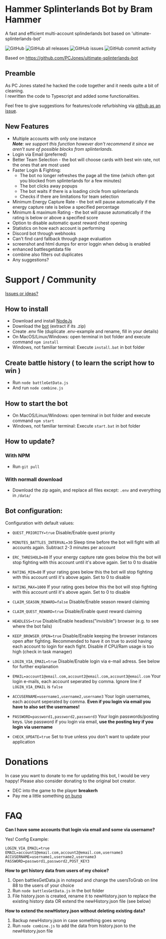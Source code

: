 # Hammer Splinterlands Bot by Bram Hammer
A fast and efficient multi-account splinderlands bot based on 'ultimate-splinterlands-bot'

![GitHub](https://img.shields.io/github/license/breakerh/hammer-splinterlands-bot?style=plastic)
![GitHub all releases](https://img.shields.io/github/downloads/breakerh/hammer-splinterlands-bot/total?style=plastic)
![GitHub issues](https://img.shields.io/github/issues/breakerh/hammer-splinterlands-bot?style=plastic)
![GitHub commit activity](https://img.shields.io/github/commit-activity/m/breakerh/hammer-splinterlands-bot?style=plastic)

Based on https://github.com/PCJones/ultimate-splinterlands-bot

## Preamble 
As PC Jones stated he hacked the code together and it needs quite a bit of cleaning.  
I rewritten the code to Typescript and added some functionalities.
  
Feel free to give suggestions for features/code refurbishing via [github as an issue](https://github.com/breakerh/hammer-splinterlands-bot/issues).

## New Features
- Multiple accounts with only one instance  
  _**Note**: we support this function however don't recommend it since we aren't sure of possible blocks from splinterlands._
- Login via Email (preferred)
- Better Team Selection - the bot will choose cards with best win rate, not the ones that are most used
- Faster Login & Fighting:
    - The bot no longer refreshes the page all the time (which often got you blocked from splinterlands for a few minutes)
    - The bot clicks away popups
    - The bot waits if there is a loading circle from splinterlands
    - Checks if there are limitations for team selection
- Minimum Energy Capture Rate - the bot will pause automatically if the energy capture rate is below a specified percentage
- Minimum & maximum Rating - the bot will pause automatically if the rating is below or above a specified score
- Option to disable automatic quest reward chest opening
- Statistics on how each account is performing
- Discord bot through webhooks
- Can't find card fallback through page evaluation
- screenshot and html dumps for error loggin when debug is enabled
- enhanced battlesgetdata file
- combine also filters out duplicates
- Any suggestions?

# Support / Community

[Issues or ideas?](
https://github.com/breakerh/hammer-splinterlands-bot/issues)

## How to install
- Download and install [NodeJs](https://nodejs.org/it/download/)
- Download the [bot](https://github.com/breakerh/hammer-splinterlands-bot) (extract if its .zip)
- Create .env file (duplicate .env-example and rename, fill in your details)
- On MacOS/Linux/Windows: open terminal in bot folder and execute command `npm install`
- Windows, not familiar terminal: Execute `install.bat` in bot folder

## Create battle history ( to learn the script how to win )
- Run `node battleGetData.js`
- And run `node combine.js`

## How to start the bot
- On MacOS/Linux/Windows: open terminal in bot folder and execute command `npm start`
- Windows, not familiar terminal: Execute `start.bat` in bot folder

## How to update?

### With NPM
- Run `git pull`

### With normall download
- Download the zip again, and replace all files except: `.env` and everything in `/data/`

## Bot configuration:

Configuration with default values:

- `QUEST_PRIORITY=true` Disable/Enable quest priority

- `MINUTES_BATTLES_INTERVAL=30` Sleep time before the bot will fight with all accounts again. Subtract 2-3 minutes per account

- `ERC_THRESHOLD=80` If your energy capture rate goes below this the bot will stop fighting with this account until it's above again. Set to 0 to disable

- `RATING_MIN=80` If your rating goes below this the bot will stop fighting with this account until it's above again. Set to 0 to disable

- `RATING_MAX=1000` If your rating goes below this the bot will stop fighting with this account until it's above again. Set to 0 to disable

- `CLAIM_SEASON_REWARD=false` Disable/Enable season reward claiming

- `CLAIM_QUEST_REWARD=true` Disable/Enable quest reward claiming

- `HEADLESS=true` Disable/Enable headless("invisible") browser (e.g. to see where the bot fails)

- `KEEP_BROWSER_OPEN=true` Disable/Enable keeping the browser instances open after fighting. Recommended to have it on true to avoid having each account to login for each fight. Disable if CPU/Ram usage is too high (check in task manager)

- `LOGIN_VIA_EMAIL=true` Disable/Enable login via e-mail adress. See below for further explanation

- `EMAIL=account1@email.com,account2@email.com,account3@email.com` Your login e-mails, each account seperated by comma. Ignore line if `LOGIN_VIA_EMAIL` is `false`

- `ACCUSERNAME=username1,username2,username3` Your login usernames, each account seperated by comma. **Even if you login via email you have to also set the usernames!**

- `PASSWORD=password1,password2,password3` Your login passwords/posting keys. Use password if you login via email, **use the posting key if you login via username**

- `CHECK_UPDATE=true` Set to true unless you don't want to update your application

# Donations

In case you want to donate to me for updating this bot, I would be very happy! Please also consider donating to the original bot creator.

- DEC into the game to the player **breakerh** 
- Pay me a little something [on bunq](https://bunq.me/bramhammer)

# FAQ
**Can I have some accounts that login via email and some via username?**

Yes! Config Example:
```
LOGIN_VIA_EMAIL=true
EMAIL=account1@email.com,account2@email.com,username3
ACCUSERNAME=username1,username2,username3
PASSWORD=password1,password2,POST_KEY3
```

**How to get history data from users of my choice?**

1. Open battlesGetData.js in notepad and change the usersToGrab on line 88 to the users of your choice
2. Run `node battlesGetData.js` in the bot folder
3. File history.json is created, rename it to newHistory.json to replace the existing history data OR extend the newHistory.json file (see below)

**How to extend the newHistory.json without deleting existing data?**

1. Backup newHistory.json in case something goes wrong
2. Run `node combine.js` to add the data from history.json to the newHistory.json file
